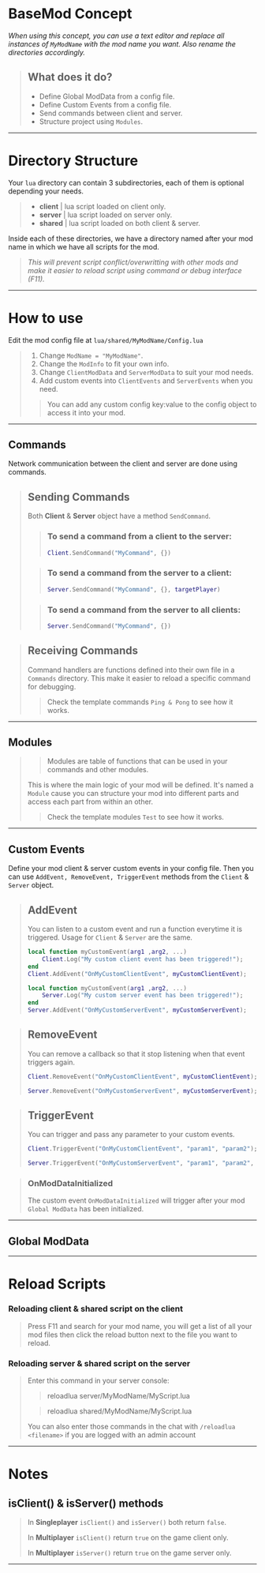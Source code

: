# BaseMod Concept

*When using this concept, you can use a text editor and replace all instances of `MyModName` with the mod name you want. Also rename the directories accordingly.*

> ## What does it do?
> - Define Global ModData from a config file.
> - Define Custom Events from a config file.
> - Send commands between client and server.
> - Structure project using `Modules`.

---

# **Directory Structure**
Your `lua` directory can contain 3 subdirectories, each of them is optional depending your needs.
> - **client** | lua script loaded on client only.
> - **server** | lua script loaded on server only.
> - **shared** | lua script loaded on both client & server.

Inside each of these directories, we have a directory named after your mod name in which we have all scripts for the mod.  
>*This will prevent script conflict/overwritting with other mods and make it easier to reload script using command or debug interface (F11).*

---

# **How to use**

Edit the mod config file at ```lua/shared/MyModName/Config.lua```
> 1) Change `ModName = "MyModName"`.
> 2) Change the `ModInfo` to fit your own info.
> 3) Change `ClientModData` and `ServerModData` to suit your mod needs.
> 4) Add custom events into `ClientEvents` and `ServerEvents` when you need.
> > You can add any custom config key:value to the config object to access it into your mod.

---

## Commands

Network communication between the client and server are done using commands.

> ## Sending Commands
> 
> Both **Client** & **Server** object have a method `SendCommand`.
> 
> > ### To send a command from a client to the server:
> > ```lua
> > Client.SendCommand("MyCommand", {})
> > ```
>
> > ### To send a command from the server to a client:
> > ```lua
> > Server.SendCommand("MyCommand", {}, targetPlayer)
> > ```
>
> > ### To send a command from the server to all clients:
> > ```lua
> > Server.SendCommand("MyCommand", {})
> > ```

> ## Receiving Commands
> 
> Command handlers are functions defined into their own file in a `Commands` directory. This make it easier to reload a specific command for debugging.
> > Check the template commands `Ping & Pong` to see how it works. 

---

## Modules

> > Modules are table of functions that can be used in your commands and other modules.
> 
> This is where the main logic of your mod will be defined. 
> It's named a `Module` cause you can structure your mod into different parts and access each part from within an other.
> > Check the template modules `Test` to see how it works.

---

## Custom Events

Define your mod client & server custom events in your config file.
Then you can use `AddEvent, RemoveEvent, TriggerEvent` methods from the `Client` & `Server` object.

> ## AddEvent
> 
> You can listen to a custom event and run a function everytime it is triggered.
> Usage for `Client` & `Server` are the same.
> 
> ```lua
> local function myCustomEvent(arg1 ,arg2, ...)
>     Client.Log("My custom client event has been triggered!");
> end
> Client.AddEvent("OnMyCustomClientEvent", myCustomClientEvent);
> ```
> ```lua
> local function myCustomEvent(arg1 ,arg2, ...)
>     Server.Log("My custom server event has been triggered!");
> end
> Server.AddEvent("OnMyCustomServerEvent", myCustomServerEvent);
> ```

> ## RemoveEvent
> 
> You can remove a callback so that it stop listening when that event triggers again.
> ```lua
> Client.RemoveEvent("OnMyCustomClientEvent", myCustomClientEvent);
> ```
> ```lua
> Server.RemoveEvent("OnMyCustomServerEvent", myCustomServerEvent);
> ```

> ## TriggerEvent
> 
> You can trigger and pass any parameter to your custom events.
> ```lua
> Client.TriggerEvent("OnMyCustomClientEvent", "param1", "param2");
> ```
> ```lua
> Server.TriggerEvent("OnMyCustomServerEvent", "param1", "param2", "param3");
> ```

> ### OnModDataInitialized
> The custom event `OnModDataInitialized` will trigger after your mod `Global ModData` has been initialized.

---

## Global ModData



---

# **Reload Scripts**

### Reloading **client** & **shared** script on the client

> Press F11 and search for your mod name, you will get a list of all your mod files then click the reload button next to the file you want to reload.

### Reloading **server** & **shared** script on the server

> Enter this command in your server console:
> > reloadlua server/MyModName/MyScript.lua
>
> > reloadlua shared/MyModName/MyScript.lua
>
> You can also enter those commands in the chat with `/reloadlua <filename>` if you are logged with an admin account

---

# **Notes**

## **isClient()** & **isServer()** methods

> In **Singleplayer** `isClient()` and `isServer()` both return `false`.
>
> In **Multiplayer** `isClient()` return `true` on the game client only.
>
> In **Multiplayer** `isServer()` return `true` on the game server only.

---
